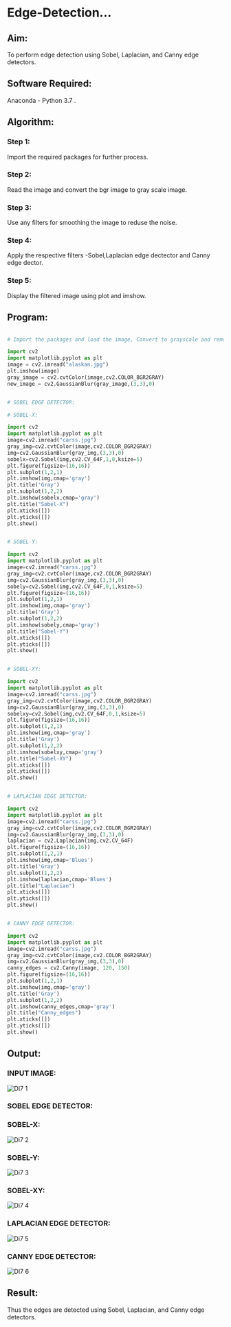 # Edge-Detection...

## Aim:

To perform edge detection using Sobel, Laplacian, and Canny edge detectors.

## Software Required:

Anaconda - Python 3.7 .

## Algorithm:

### Step 1:

Import the required packages for further process.

### Step 2:

Read the image and convert the bgr image to gray scale image.

### Step 3:

Use any filters for smoothing the image to reduse the noise.

### Step 4:

Apply the respective filters -Sobel,Laplacian edge dectector and Canny edge dector.

### Step 5:

Display the filtered image using plot and imshow.
 
 
## Program:

```python 

# Import the packages and load the image, Convert to grayscale and remove noise:

import cv2
import matplotlib.pyplot as plt
image = cv2.imread("alaskan.jpg")
plt.imshow(image)
gray_image = cv2.cvtColor(image,cv2.COLOR_BGR2GRAY)
new_image = cv2.GaussianBlur(gray_image,(3,3),0)

```

```python

# SOBEL EDGE DETECTOR:

# SOBEL-X:

import cv2
import matplotlib.pyplot as plt
image=cv2.imread("carss.jpg")
gray_img=cv2.cvtColor(image,cv2.COLOR_BGR2GRAY)
img=cv2.GaussianBlur(gray_img,(3,3),0)
sobelx=cv2.Sobel(img,cv2.CV_64F,1,0,ksize=5)
plt.figure(figsize=(16,16))
plt.subplot(1,2,1)
plt.imshow(img,cmap='gray')
plt.title('Gray')
plt.subplot(1,2,2)
plt.imshow(sobelx,cmap='gray')
plt.title("Sobel-X")
plt.xticks([])
plt.yticks([])
plt.show()

```

```python

# SOBEL-Y:

import cv2
import matplotlib.pyplot as plt
image=cv2.imread("carss.jpg")
gray_img=cv2.cvtColor(image,cv2.COLOR_BGR2GRAY)
img=cv2.GaussianBlur(gray_img,(3,3),0)
sobely=cv2.Sobel(img,cv2.CV_64F,0,1,ksize=5)
plt.figure(figsize=(16,16))
plt.subplot(1,2,1)
plt.imshow(img,cmap='gray')
plt.title('Gray')
plt.subplot(1,2,2)
plt.imshow(sobely,cmap='gray')
plt.title("Sobel-Y")
plt.xticks([])
plt.yticks([])
plt.show()

```

```python

# SOBEL-XY:

import cv2
import matplotlib.pyplot as plt
image=cv2.imread("carss.jpg")
gray_img=cv2.cvtColor(image,cv2.COLOR_BGR2GRAY)
img=cv2.GaussianBlur(gray_img,(3,3),0)
sobelxy=cv2.Sobel(img,cv2.CV_64F,0,1,ksize=5)
plt.figure(figsize=(16,16))
plt.subplot(1,2,1)
plt.imshow(img,cmap='gray')
plt.title('Gray')
plt.subplot(1,2,2)
plt.imshow(sobelxy,cmap='gray')
plt.title("Sobel-XY")
plt.xticks([])
plt.yticks([])
plt.show()

```

```python

# LAPLACIAN EDGE DETECTOR:

import cv2
import matplotlib.pyplot as plt
image=cv2.imread("carss.jpg")
gray_img=cv2.cvtColor(image,cv2.COLOR_BGR2GRAY)
img=cv2.GaussianBlur(gray_img,(3,3),0)
laplacian = cv2.Laplacian(img,cv2.CV_64F)
plt.figure(figsize=(16,16))
plt.subplot(1,2,1)
plt.imshow(img,cmap='Blues')
plt.title('Gray')
plt.subplot(1,2,2)
plt.imshow(laplacian,cmap='Blues')
plt.title("Laplacian")
plt.xticks([])
plt.yticks([])
plt.show()

```

```python 

# CANNY EDGE DETECTOR:

import cv2
import matplotlib.pyplot as plt
image=cv2.imread("carss.jpg")
gray_img=cv2.cvtColor(image,cv2.COLOR_BGR2GRAY)
img=cv2.GaussianBlur(gray_img,(3,3),0)
canny_edges = cv2.Canny(image, 120, 150)
plt.figure(figsize=(16,16))
plt.subplot(1,2,1)
plt.imshow(img,cmap='gray')
plt.title('Gray')
plt.subplot(1,2,2)
plt.imshow(canny_edges,cmap='gray')
plt.title("Canny_edges")
plt.xticks([])
plt.yticks([])
plt.show()

```


## Output:

### INPUT IMAGE:

![DI7 1](https://github.com/Javith-farkhan/Edge-Detection/assets/94296805/6046e47d-95d2-4fd1-ad3c-109be0fec995)


### SOBEL EDGE DETECTOR:

### SOBEL-X:

![Di7 2](https://github.com/Javith-farkhan/Edge-Detection/assets/94296805/67806391-0c83-465d-8ee6-3a6d482ebe31)


### SOBEL-Y:

![Di7 3](https://github.com/Javith-farkhan/Edge-Detection/assets/94296805/a12cf668-ca37-4958-acca-eac59be047cf)


### SOBEL-XY:

![Di7 4](https://github.com/Javith-farkhan/Edge-Detection/assets/94296805/efc71567-1bd3-48ac-9bf2-ae51f519ccf7)



### LAPLACIAN EDGE DETECTOR:

![Di7 5](https://github.com/Javith-farkhan/Edge-Detection/assets/94296805/28b76459-b220-4be9-a9ae-6416342aae5e)


### CANNY EDGE DETECTOR:

![DI7 6](https://github.com/Javith-farkhan/Edge-Detection/assets/94296805/2484ac6d-d18c-4993-921b-7ffcd394c119)


## Result:

Thus the edges are detected using Sobel, Laplacian, and Canny edge detectors.


